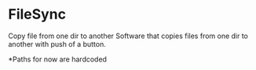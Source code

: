 # FileSync
Copy file from one dir to another
Software that copies files from one dir to another with push of a button.

*Paths for now are hardcoded
